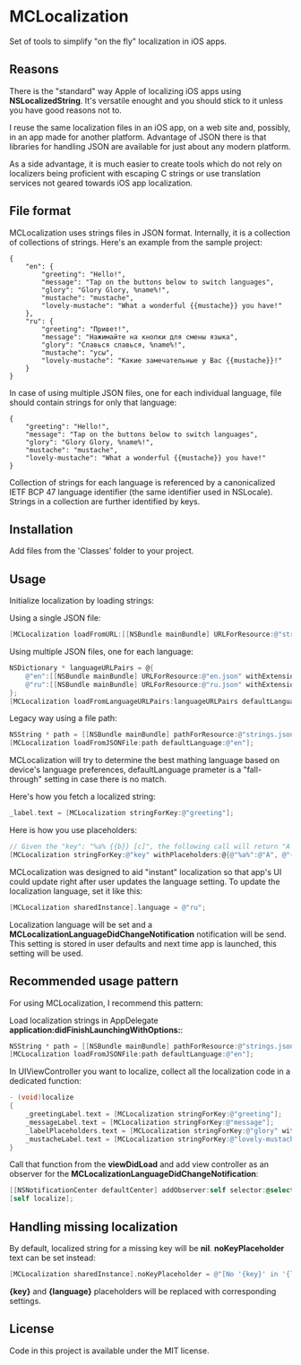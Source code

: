 # MCLocalization

Set of tools to simplify "on the fly" localization in iOS apps.

## Reasons

There is the "standard" way Apple of localizing iOS apps using  __NSLocalizedString__. It's versatile enought and you should stick to it unless you have good reasons not to.

I reuse the same localization files in an iOS app, on a web site and, possibly, in an app made for another platform. Advantage of JSON there is that libraries for handling JSON are available for just about any modern platform.

As a side advantage, it is much easier to create tools which do not rely on localizers being proficient with escaping C strings or use translation services not geared towards iOS app localization.

## File format

MCLocalization uses strings files in JSON format. Internally, it is a collection of collections of strings. Here's an example from the sample project:  

	{
	    "en": {
	        "greeting": "Hello!",
	        "message": "Tap on the buttons below to switch languages",
          	"glory": "Glory Glory, %name%!",
            "mustache": "mustache",
            "lovely-mustache": "What a wonderful {{mustache}} you have!"
	    },
	    "ru": {
	        "greeting": "Привет!",
	        "message": "Нажимайте на кнопки для смены языка",
          	"glory": "Славься славься, %name%!",
            "mustache": "усы",
            "lovely-mustache": "Какие замечательные у Вас {{mustache}}!"
	    }
	}

In case of using multiple JSON files, one for each individual language, file should contain strings for only that language:

    {
        "greeting": "Hello!",
        "message": "Tap on the buttons below to switch languages",
        "glory": "Glory Glory, %name%!",
        "mustache": "mustache",
        "lovely-mustache": "What a wonderful {{mustache}} you have!"
    }
	
Collection of strings for each language is referenced by a canonicalized IETF BCP 47 language identifier (the same identifier used in NSLocale). Strings in a collection are further identified by keys.

## Installation

Add files from the 'Classes' folder to your project.

## Usage

Initialize localization by loading strings:

Using a single JSON file:

```objective-c	
[MCLocalization loadFromURL:[[NSBundle mainBundle] URLForResource:@"strings.json" withExtension:nil] defaultLanguage:@"en"];
```

Using multiple JSON files, one for each language:

```objective-c	
NSDictionary * languageURLPairs = @{
    @"en":[[NSBundle mainBundle] URLForResource:@"en.json" withExtension:nil],
    @"ru":[[NSBundle mainBundle] URLForResource:@"ru.json" withExtension:nil],
};
[MCLocalization loadFromLanguageURLPairs:languageURLPairs defaultLanguage:@"en"];
```

Legacy way using a file path:

```objective-c	
NSString * path = [[NSBundle mainBundle] pathForResource:@"strings.json" ofType:nil];
[MCLocalization loadFromJSONFile:path defaultLanguage:@"en"];
```


MCLocalization will try to determine the best mathing language based on device's language preferences, defaultLanguage prameter is a "fall-through" setting in case there is no match.

Here's how you fetch a localized string:

```objective-c	
_label.text = [MCLocalization stringForKey:@"greeting"];
```

Here is how you use placeholders:

```objective-c
// Given the "key": "%a% {{b}} [c]", the following call will return "A B C"
[MCLocalization stringForKey:@"key" withPlaceholders:@{@"%a%":@"A", @"{{b}}":@"B"}, @"[c]":@"C"];
```

MCLocalization was designed to aid "instant" localization so that app's UI could update right after user updates the language setting. To update the localization language, set it like this:

```objective-c
[MCLocalization sharedInstance].language = @"ru";
```

Localization language will be set and a __MCLocalizationLanguageDidChangeNotification__ notification will be send. This setting is stored in user defaults and next time app is launched, this setting will be used.

## Recommended usage pattern

For using MCLocalization, I recommend this pattern:

Load localization strings in AppDelegate __application:didFinishLaunchingWithOptions:__:

```objective-c
NSString * path = [[NSBundle mainBundle] pathForResource:@"strings.json" ofType:nil];
[MCLocalization loadFromJSONFile:path defaultLanguage:@"en"];
```

In UIViewController you want to localize, collect all the localization code in a dedicated function:

```objective-c
- (void)localize
{
    _greetingLabel.text = [MCLocalization stringForKey:@"greeting"];
    _messageLabel.text = [MCLocalization stringForKey:@"message"];
    _labelPlaceholders.text = [MCLocalization stringForKey:@"glory" withPlaceholders:@{@"%name%":@"Man United"}];
    _mustacheLabel.text = [MCLocalization stringForKey:@"lovely-mustache" withPlaceholders:@{@"{{mustache}}":[MCLocalization stringForKey:@"mustache"]}];
}
```

Call that function from the __viewDidLoad__ and add view controller as an observer for the __MCLocalizationLanguageDidChangeNotification__:

```objective-c
[[NSNotificationCenter defaultCenter] addObserver:self selector:@selector(localize) name:MCLocalizationLanguageDidChangeNotification object:nil];
[self localize];
```

## Handling missing localization

By default, localized string for a missing key will be __nil__. __noKeyPlaceholder__ text can be set instead:

```objective-c
[MCLocalization sharedInstance].noKeyPlaceholder = @"[No '{key}' in '{language}']";
```

__{key}__ and __{language}__ placeholders will be replaced with corresponding settings.

## License

Code in this project is available under the MIT license.
